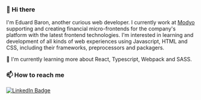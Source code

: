 ### 👋 Hi there 

I'm Eduard Baron, another curious web developer. 
I currently work at [Modyo](https://www.modyo.com/) supporting and creating financial micro-frontends for the company's platform with the latest frontend technologies.
I'm interested in learning and development of all kinds of web experiences using Javascript, HTML and CSS, including their frameworks, preprocessors and packagers.

🌱 I'm currently learning more about React, Typescript, Webpack and SASS.

### 📫 How to reach me

[![LinkedIn Badge](https://img.shields.io/badge/LinkedIn-Profile-informational?style=flat&logo=linkedin&logoColor=white&color=0D76A8)](https://www.linkedin.com/in/edfbarong/)
